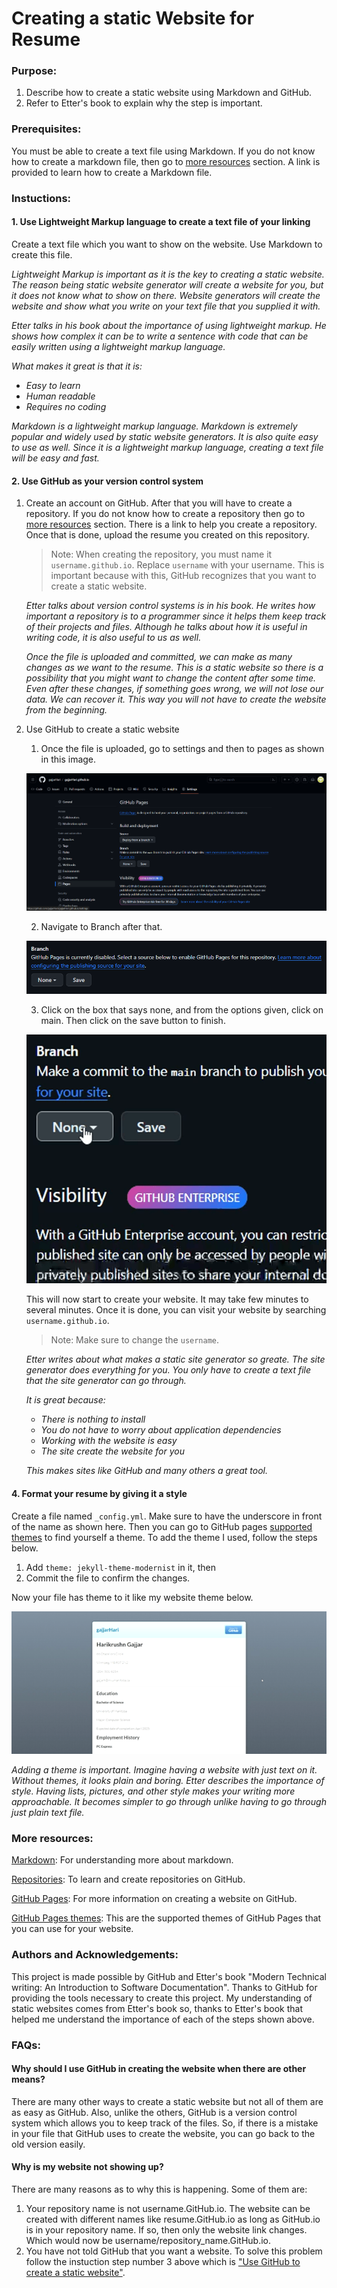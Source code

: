 # Creating a static Website for Resume

### Purpose:
1. Describe how to create a static website using Markdown and GitHub.
2. Refer to Etter's book to explain why the step is important.

### Prerequisites:
You must be able to create a text file using Markdown. If you do not know how to create a markdown file, then go to [more resources](#More-resources) section. A link is provided to learn how to create a Markdown file.

### Instuctions:

#### 1. Use Lightweight Markup language to create a text file of your linking
Create a text file which you want to show on the website. Use Markdown to create this file.

*Lightweight Markup is important as it is the key to creating a static website. The reason being static website generator will create a website for you, but it does not know what to show on there. Website generators will create the website and show what you write on your text file that you supplied it with.*

*Etter talks in his book about the importance of using lightweight markup. He shows how complex it can be to write a sentence with code that can be easily written using a lightweight markup language.*

*What makes it great is that it is:* 

* *Easy to learn*
* *Human readable*
* *Requires no coding*

*Markdown is a lightweight markup language. Markdown is extremely popular and widely used by static website generators. It is also quite easy to use as well. Since it is a lightweight markup language, creating a text file will be easy and fast.*

#### 2. Use GitHub as your version control system

 1. Create an account on GitHub. After that you will have to create a repository. If you do not know how to create a repository then go to [more resources](#More-resources) section. There is a link to help you create a repository. Once that is done, upload the resume you created on this repository.

      > Note: When creating the repository, you must name it ```username.github.io```. Replace ```username``` with your username. This is important because with this, GitHub recognizes  that you want to create a static website.

      *Etter talks about version control systems is in his book. He writes how important a repository is to a programmer since it helps them keep track of their projects and files. Although he talks about how it is useful in writing code, it is also useful to us as well.*

      *Once the file is uploaded and committed, we can make as many changes as we want to the resume. This is a static website so there is a possibility that you might want to change the content after some time. Even after these changes, if something goes wrong, we will not lose our data. We can recover it. This way you will not have to create the website from the beginning.*

 2. Use GitHub to create a static website

      1. Once the file is uploaded, go to settings and then to pages as shown in this image.
    
    ![](files_for_README/Twelth.png)

      2. Navigate to Branch after that.
    
    ![](files_for_README/TwelthBox.png)

      3. Click on the box that says none, and from the options given, click on main. Then click on the save button to finish.
    
    ![](files_for_README/gif_me.gif)

      This will now start to create your website. It may take few minutes to several minutes. Once it is done, you can visit your website by searching ```username.github.io```.

      > Note: Make sure to change the ```username```.

      *Etter writes about what makes a static site generator so greate. The site generator does everything for you. You only have to create a text file that the site generator can go through.*

      *It is great because:*
      * *There is nothing to install*
      * *You do not have to worry about application dependencies*
      * *Working with the website is easy*
      * *The site create the website for you*
      
      *This makes sites like GitHub and many others a great tool.*

#### 4. Format your resume by giving it a style
Create a file named ```_config.yml```. Make sure to have the underscore in front of the name as shown here. Then you can go to GitHub pages [supported themes](https://pages.GitHub.com/themes/) to find yourself a theme. To add the theme I used, follow the steps below.

 1. Add ```theme: jekyll-theme-modernist``` in it, then
 2. Commit the file to confirm the changes.

Now your file has theme to it like my website theme below.

![](files_for_README/GIFMaker_me.gif)

*Adding a theme is important. Imagine having a website with just text on it. Without themes, it looks plain and boring. Etter describes the importance of style. Having lists, pictures, and other style makes your writing more approachable. It becomes simpler to go through unlike having to go through just plain text file.*


### More resources:
[Markdown](https://commonmark.org/help/tutorial/): For understanding more about markdown.

[Repositories](https://docs.GitHub.com/en/repositories/creating-and-managing-repositories/quickstart-for-repositories): To learn and create repositories on GitHub.

[GitHub Pages](https://docs.GitHub.com/en/pages/getting-started-with-GitHub-pages/creating-a-GitHub-pages-site): For more information on creating a website on GitHub.

[GitHub Pages themes](https://docs.GitHub.com/en/pages/setting-up-a-GitHub-pages-site-with-jekyll/adding-a-theme-to-your-GitHub-pages-site-using-jekyll): This are the supported themes of GitHub Pages that you can use for your website.


### Authors and Acknowledgements:
This project is made possible by GitHub and Etter's book "Modern Technical writing: An Introduction to Software Documentation". Thanks to GitHub for providing the tools necessary to create this project. My understanding of static websites comes from Etter's book so, thanks to Etter's book that helped me understand the importance of each of the steps shown above.

### FAQs:
#### Why should I use GitHub in creating the website when there are other means?

There are many other ways to create a static website but not all of them are as easy as GitHub. Also, unlike the others, GitHub is a version control system which allows you to keep track of the files. So, if there is a mistake in your file that GitHub uses to create the website, you can go back to the old version easily.

#### Why is my website not showing up?

There are many reasons as to why this is happening. Some of them are:
    
1. Your repository name is not username.GitHub.io. The website can be created with different names like resume.GitHub.io as long as GitHub.io is in your repository name. If so, then only the website link changes. Which would now be username/repository_name.GitHub.io.
2. You have not told GitHub that you want a website. To solve this problem follow the instuction step number 3 above which is ["Use GitHub to create a static website"](#3-use-GitHub-to-create-a-static-website).
